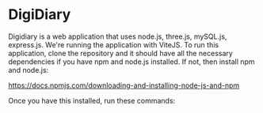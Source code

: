# DigiDiary

Digidiary is a web application that uses node.js, three.js, mySQL.js, express.js. We're running the application with ViteJS. To run this application, clone the repository and it should have all the necessary dependencies if you have npm and node.js installed. If not, then install npm and node.js:

https://docs.npmjs.com/downloading-and-installing-node-js-and-npm

Once you have this installed, run these commands:

